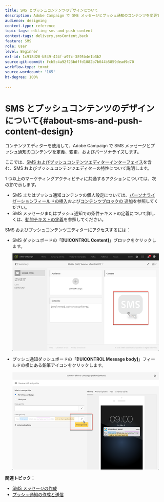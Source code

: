 ```yaml
---
title: SMS とプッシュコンテンツのデザインについて
description: Adobe Campaign で SMS メッセージとプッシュ通知のコンテンツを変更するために使用されるエディターについて説明します。
audience: designing
content-type: reference
topic-tags: editing-sms-and-push-content
context-tags: delivery,smsContent,back
feature: SMS
role: User
level: Beginner
exl-id: 1c918d20-b549-424f-a97c-3895b4e1b3b2
source-git-commit: fcb5c4a92f23bdffd1082b7b044b5859dead9d70
workflow-type: tm+mt
source-wordcount: '165'
ht-degree: 100%

---
```


# SMS とプッシュコンテンツのデザインについて{#about-sms-and-push-content-design}

コンテンツエディターを使用して、Adobe Campaign で SMS メッセージとプッシュ通知のコンテンツを定義、変更、およびパーソナライズします。

ここでは、[SMS およびプッシュコンテンツエディターインターフェイス](../../channels/using/sms-and-push-content-editor-interface.md)を含む、SMS およびプッシュコンテンツエディターの特性について説明します。

1 つ以上のマーケティングアクティビティに共通するアクションについては、次の節で示します。

* SMS またはプッシュ通知コンテンツの個人設定については、[パーソナライゼーションフィールドの挿入](../../designing/using/personalization.md#inserting-a-personalization-field)および[コンテンツブロックの 追加](../../designing/using/personalization.md#adding-a-content-block)を参照してください。
* SMS メッセージまたはプッシュ通知での条件テキストの定義について詳しくは、[動的テキストの定義](../../channels/using/defining-dynamic-text.md)を参照してください。

SMS およびプッシュコンテンツエディターにアクセスするには：

* SMS ダッシュボードの「**[!UICONTROL Content]**」ブロックをクリックします。

  ![](assets/des_sms_content.png)

* プッシュ通知ダッシュボードの「**[!UICONTROL Message body]**」フィールドの横にある鉛筆アイコンをクリックします。

  ![](assets/des_push_body.png)

**関連トピック：**

* [SMS メッセージの作成](../../channels/using/creating-an-sms-message.md)
* [プッシュ通知の作成と送信](../../channels/using/preparing-and-sending-a-push-notification.md)
